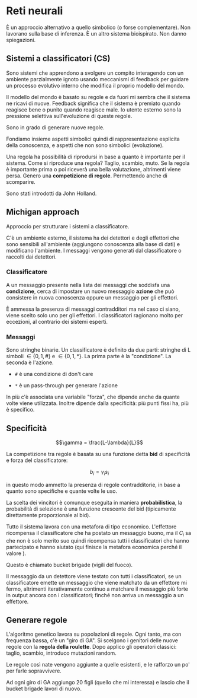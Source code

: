 # Reti neurali

È un approccio alternativo a quello simbolico (o forse complementare). Non lavorano sulla base di inferenza.
È un altro sistema bioispirato. Non danno spiegazioni.

## Sistemi a classificatori (CS)

Sono sistemi che apprendono a svolgere un compito interagendo con un ambiente parzialmente ignoto usando meccanismi
di feedback per guidare un processo evolutivo interno che modifica il proprio modello del mondo.

Il modello del mondo è basato su regole e da fuori mi sembra che il sistema ne ricavi di nuove.
Feedback significa che il sistema è premiato quando reagisce bene o punito quando reagisce male.
Io utente esterno sono la pressione selettiva sull'evoluzione di queste regole.

Sono in grado di generare nuove regole.

Fondiamo insieme aspetti simbolici quindi di rappresentazione esplicita della conoscenza, e aspetti che non sono
simbolici (evoluzione).

Una regola ha possibilità di riprodursi in base a quanto è importante per il sistema. Come si riproduce una regola?
Taglio, scambio, muto. Se la regola è importante prima o poi riceverà una bella valutazione, altrimenti viene persa.
Genero una **competizione di regole**. Permettendo anche di scomparire.

Sono stati introdotti da John Holland.

## Michigan approach

Approccio per strutturare i sistemi a classificatore.

C'è un ambiente esterno, il sistema ha dei detettori e degli effettori che sono sensibili all'ambiente (aggiungono
conoscenza alla base di dati) e modificano l'ambiente. I messaggi vengono generati dal classificatore o raccolti dai
detettori.

### Classificatore

A un messaggio presente nella lista dei messaggi che soddisfa una **condizione**, cerca di impostare un nuovo messaggio
**azione** che può consistere in nuova conoscenza oppure un messaggio per gli effettori.

È ammessa la presenza di messaggi contradditori ma nel caso ci siano, viene scelto solo uno per gli effettori.
I classificatori ragionano molto per eccezioni, al contrario dei sistemi esperti.

### Messaggi

Sono stringhe binarie.
Un classificatore è definito da due parti: stringhe di L simboli $\in \{0,1,\#\}$ e $\in \{0,1,*\}$. La prima parte è la
"condizione". La seconda è l'azione.

- `#` è una condizione di don't care

- `*` è un pass-through per generare l'azione

In più c'è associata una variabile "forza", che dipende anche da quante volte viene utilizzata. Inoltre dipende dalla
specificità: più punti fissi ha, più è specifico.

## Specificità

$$\gamma = \frac{L-\lambda}{L}$$

La competizione tra regole è basata su una funzione detta **bid** di specificità e forza del classificatore:

$$b_i = \gamma_i s_i$$

in questo modo ammetto la presenza di regole contradditorie, in base a quanto sono specifiche e quante volte le uso.

La scelta dei vincitori è comunque eseguita in maniera **probabilistica**, la probabilità di selezione è una funzione
crescente del bid (tipicamente direttamente proporzionale al bid).

Tutto il sistema lavora con una metafora di tipo economico. L'effettore ricompensa il classificatore che ha postato
un messaggio buono, ma il $C_i$ sa che non è solo merito suo quindi ricompensa tutti i classificatori che hanno
partecipato e hanno aiutato (qui finisce la metafora economica perché il valore ).

Questo è chiamato bucket brigade (vigili del fuoco).

Il messaggio da un detettore viene testato con tutti i classificatori, se un classificatore emette un messaggio che
viene matchato da un effettore mi fermo, altrimenti iterativamente continuo a matchare il messaggio più forte in output
ancora con i classificatori; finché non arriva un messaggio a un effettore.

## Generare regole

L'algoritmo genetico lavora su popolazioni di regole. Ogni tanto, ma con frequenza bassa, c'è un "giro di GA".
Si scelgono i genitori delle nuove regole con la **regola della roulette**. Dopo applico gli operatori classici:
taglio, scambio, introduco mutazioni random.

Le regole così nate vengono aggiunte a quelle esistenti, e le rafforzo un po' per farle sopravvivere.

Ad ogni giro di GA aggiungo 20 figli (quello che mi interessa) e lascio che il bucket brigade lavori di nuovo.

